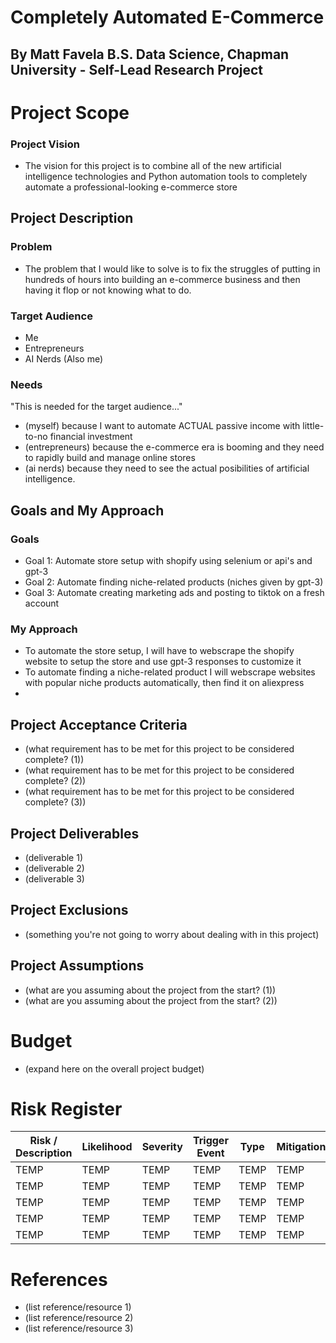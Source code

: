 # Completely Automated E-Commerce
## By Matt Favela B.S. Data Science, Chapman University - Self-Lead Research Project

# Project Scope
### Project Vision
* The vision for this project is to combine all of the new artificial intelligence technologies and Python automation tools to completely automate a professional-looking e-commerce store
## Project Description
### Problem
* The problem that I would like to solve is to fix the struggles of putting in hundreds of hours into building an e-commerce business and then having it flop or not knowing what to do.
### Target Audience
* Me
* Entrepreneurs
* AI Nerds (Also me)
### Needs
"This is needed for the target audience..."
* (myself) because I want to automate ACTUAL passive income with little-to-no financial investment
* (entrepreneurs) because the e-commerce era is booming and they need to rapidly build and manage online stores
* (ai nerds) because they need to see the actual posibilities of artificial intelligence.
## Goals and My Approach
### Goals
* Goal 1: Automate store setup with shopify using selenium or api's and gpt-3
* Goal 2: Automate finding niche-related products (niches given by gpt-3)
* Goal 3: Automate creating marketing ads and posting to tiktok on a fresh account
### My Approach
* To automate the store setup, I will have to webscrape the shopify website to setup the store and use gpt-3 responses to customize it
* To automate finding a niche-related product I will webscrape websites with popular niche products automatically, then find it on aliexpress
* 
## Project Acceptance Criteria
* (what requirement has to be met for this project to be considered complete? (1))
* (what requirement has to be met for this project to be considered complete? (2))
* (what requirement has to be met for this project to be considered complete? (3))
## Project Deliverables
* (deliverable 1)
* (deliverable 2)
* (deliverable 3)
## Project Exclusions
* (something you're not going to worry about dealing with in this project)
## Project Assumptions
* (what are you assuming about the project from the start? (1))
* (what are you assuming about the project from the start? (2))
# Budget
* (expand here on the overall project budget)
# Risk Register
| Risk / Description  | Likelihood | Severity | Trigger Event | Type | Mitigation|
| ----------- | ----------- | ----------- | ----------- | ----------- | ----------- |
| TEMP | TEMP | TEMP | TEMP | TEMP | TEMP |
| TEMP | TEMP | TEMP | TEMP | TEMP | TEMP |
| TEMP | TEMP | TEMP | TEMP | TEMP | TEMP |
| TEMP | TEMP | TEMP | TEMP | TEMP | TEMP |
| TEMP | TEMP | TEMP | TEMP | TEMP | TEMP |
# References
* (list reference/resource 1)
* (list reference/resource 2)
* (list reference/resource 3)
